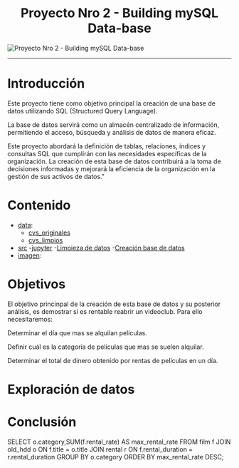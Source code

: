 <div align="center">

# **Proyecto Nro 2 - Building mySQL Data-base** </div>
![Proyecto Nro 2 - Building mySQL Data-base](https://i.postimg.cc/JnxfCpBM/image-87.webp)


---
</div>

# Introducción
Este proyecto tiene como objetivo principal la creación de una base de datos utilizando SQL (Structured Query Language). 

La base de datos servirá como un almacén centralizado de información, permitiendo el acceso, búsqueda y análisis de datos de manera eficaz. 

Este proyecto abordará la definición de tablas, relaciones, índices y consultas SQL que cumplirán con las necesidades específicas de la organización. La creación de esta base de datos contribuirá a la toma de decisiones informadas y mejorará la eficiencia de la organización en la gestión de sus activos de datos."

# Contenido
- [data](https://github.com/Christelllameda/Proyecto-Nro-2/tree/main/data):
    - [cvs_originales](https://github.com/Christelllameda/Proyecto-Nro-2/tree/main/data/csv_originales)
    - [cvs_limpios](https://github.com/Christelllameda/Proyecto-Nro-2/tree/main/data/csv_limpios)
- [src](https://github.com/Christelllameda/Proyecto-Nro-2/tree/main/src)
    -[jupyter](https://github.com/Christelllameda/Proyecto-Nro-2/tree/main/src/jupyter)
        -[Limpieza de datos](https://github.com/Christelllameda/Proyecto-Nro-2/tree/main/src/jupyter/Limpieza%20de%20datos)
        -[Creación base de datos](https://github.com/Christelllameda/Proyecto-Nro-2/blob/main/src/jupyter/Base%20de%20datos.ipynb)
- [imagen](https://github.com/Christelllameda/Proyecto-Nro-2/tree/main/imagen): 


# Objetivos
El objetivo princinpal de la creación de esta base de datos y su posterior análisis, es demostrar si es rentable reabrir un videoclub. Para ello necesitaremos:

Determinar el día que mas se alquilan películas.

Definir cuál es la categoría de películas que mas se suelen alquilar.

Determinar el total de dinero obtenido por rentas de películas en un día.

# Exploración de datos


# Conclusión

SELECT o.category,SUM(f.rental_rate) AS max_rental_rate
FROM film f
JOIN old_hdd o ON f.title = o.title
JOIN rental r ON f.rental_duration = r.rental_duration
GROUP BY o.category
ORDER BY max_rental_rate DESC;